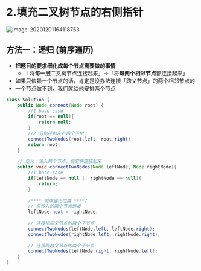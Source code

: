 # 2.**填充二叉树节点的右侧指针**

![image-20201201164118753](https://raw.githubusercontent.com/TWDH/Leetcode-From-Zero/master/img/image-20201201164118753.png)

## 方法一：递归 (前序遍历)

* **把题目的要求细化成每个节点需要做的事情**
  * 「将**每一层**二叉树节点连接起来」->「将**每两个相邻节点**都连接起来」
* 如果只依赖一个节点的话，肯定是没办法连接「跨父节点」的两个相邻节点的
* 一个节点做不到，我们就给他安排两个节点

```java
class Solution {
    public Node connect(Node root) {
        //1.base case
        if(root == null){
            return null;
        }
        //2.分别控制左右两个子树
        connectTwoNodes(root.left, root.right);
        return root;
    }
    
    // 定义：输入两个节点，将它俩连接起来
    public void connectTwoNodes(Node leftNode, Node rightNode){
        //1.base case
        if(leftNode == null || rightNode == null){
            return;
        }
        
        /**** 前序遍历位置 ****/
        // 将传入的两个节点连接
        leftNode.next = rightNode;
        
        // 连接相同父节点的两个子节点
        connectTwoNodes(leftNode.left, leftNode.right);
        connectTwoNodes(rightNode.left, rightNode.right);
        
        // 连接跨越父节点的两个子节点
        connectTwoNodes(leftNode.right, rightNode.left);
    }
}
```

